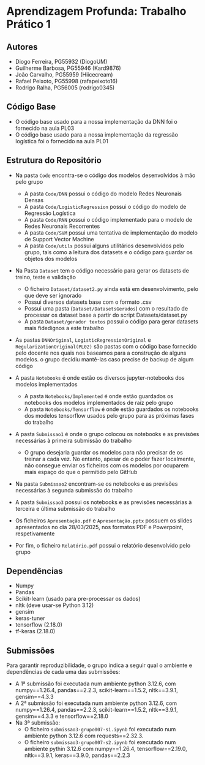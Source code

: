 # Aprendizagem Profunda: Trabalho Prático 1

## Autores

- Diogo Ferreira, PG55932 (DiogoUM)
- Guilherme Barbosa, PG55946 (Kard9876)
- João Carvalho, PG55959 (Hiicecream)
- Rafael Peixoto, PG55998 (rafapeixoto16)
- Rodrigo Ralha, PG56005 (rodrigo0345)

## Código Base

- O código base usado para a nossa implementação da DNN foi o fornecido na aula PL03
- O código base usado para a nossa implementação da regressão logística foi o fornecido na aula PL01

## Estrutura do Repositório

- Na pasta `Code` encontra-se o código dos modelos desenvolvidos à mão pelo grupo
  - A pasta `Code/DNN` possui o código do modelo Redes Neuronais Densas
  - A pasta `Code/LogisticRegression` possui o código do modelo de Regressão Logística
  - A pasta `Code/RNN` possui o código implementado para o modelo de Redes Neuronais Recorrentes
  - A pasta `Code/SVM` possui uma tentativa de implementação do modelo de Support Vector Machine
  - A pasta `Code/utils` possui alguns utilitários desenvolvidos pelo grupo, tais como a leitura dos datasets e o código para guardar os objetos dos modelos

- Na Pasta `Dataset` tem o código necessário para gerar os datasets de treino, teste e validação
  - O ficheiro `Dataset/dataset2.py` ainda está em desenvolvimento, pelo que deve ser ignorado
  - Possui diversos datasets base com o formato .csv
  - Possui uma pasta (`Dataset/DatasetsGerados`) com o resultado de processar os dataset base a partir do script Datasets/dataset.py
  - A pasta `Dataset/gerador textos` possui o código para gerar datasets mais fidedignos a este trabalho

- As pastas `DNNOriginal`, `LogisticRegressionOriginal` e `RegularizationOriginal(PL02)` são pastas com o código base fornecido pelo docente nos quais nos baseamos para a construção de alguns modelos. o grupo decidiu mantê-las caso precise de backup de algum código

- A pasta `Notebooks` é onde estão os diversos jupyter-notebooks dos modelos implementados
  - A pasta `Notebooks/Implemented` é onde estão guardados os notebooks dos modelos implementados de raíz pelo grupo
  - A pasta `Notebooks/Tensorflow` é onde estão guardados os notebooks dos modelos tensorflow usados pelo grupo para as próximas fases do trabalho

- A pasta `Submissao1` é onde o grupo colocou os notebooks e as previsões necessárias à primeira submissão do trabalho
  - O grupo desejaria guardar os modelos para não precisar de os treinar a cada vez. No entanto, apesar de o poder fazer localmente, não consegue enviar os ficheiros com os modelos por ocuparem mais espaço do que o permitido pelo GitHub

- Na pasta `Submissao2` encontram-se os notebooks e as previsões necessárias à segunda submissão do trabalho

- A pasta `Submissao3` possui os notebooks e as previsões necessárias à terceira e última submissão do trabalho

- Os ficheiros `Apresentação.pdf` e `Apresentação.pptx` possuem os slides apresentados no dia 28/03/2025, nos formatos PDF e Powerpoint, respetivamente

- Por fim, o ficheiro `Relatório.pdf` possui o relatório desenvolvido pelo grupo

## Dependências

- Numpy
- Pandas
- Scikit-learn (usado para pre-processar os dados)
- nltk (deve usar-se Python 3.12)
- gensim
- keras-tuner
- tensorflow (2.18.0)
- tf-keras (2.18.0)

## Submissões

Para garantir reproduzibilidade, o grupo indica a seguir qual o ambiente e dependências de cada uma das submissões:

- A 1ª submissão foi executada num ambiente python 3.12.6, com numpy==1.26.4, pandas==2.2.3, scikit-learn==1.5.2, nltk==3.9.1, gensim==4.3.3
- A 2ª submissão foi executada num ambiente python 3.12.6, com numpy==1.26.4, pandas==2.2.3, scikit-learn==1.5.2, nltk==3.9.1, gensim==4.3.3 e tensorflow==2.18.0
- Na 3ª submissão:  
  - O ficheiro `submissao3-grupo007-s1.ipynb` foi executado num ambiente python 3.12.6 com requests==2.32.3.
  - O ficheiro `submissao3-grupo007-s2.ipynb` foi executado num ambiente pythin 3.12.6 com numpy==1.26.4, tensorflow==2.19.0, nltk==3.9.1, keras==3.9.0, pandas==2.2.3
